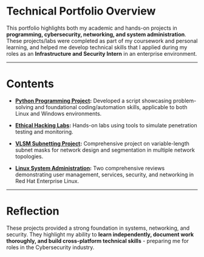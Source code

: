 # Technical Portfolio Overview

This portfolio highlights both my academic and hands-on projects in **programming, cybersecurity, networking, and system administration**.
These projects/labs were completed as part of my coursework and personal learning, and helped me develop technical skills that I applied during my roles as an **Infrastructure and Security Intern** in an enterprise environment.

---

# Contents
- **[Python Programming Project](./python-project/):** Developed a script showcasing problem-solving and foundational coding/automation skills, applicable to both Linux and Windows environments.

- **[Ethical Hacking Labs](./ethical-hacking-labs/):** Hands-on labs using tools to simulate penetration testing and monitoring.

- **[VLSM Subnetting Project](./vlsm-project/):** Comprehensive project on variable-length subnet masks for network design and segmentation in multiple network topologies.
- **[Linux System Administration](./linux-admin/):** Two comprehensive reviews demonstrating user management, services, security, and networking in Red Hat Enterprise Linux.

---

# Reflection
These projects provided a strong foundation in systems, networking, and security. They highlight my ability to **learn independently, document work thoroughly, and build cross-platform technical skills** - preparing me for roles in the Cybersecurity industry.
